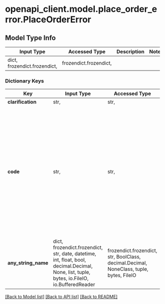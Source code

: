 # openapi_client.model.place_order_error.PlaceOrderError

## Model Type Info
Input Type | Accessed Type | Description | Notes
------------ | ------------- | ------------- | -------------
dict, frozendict.frozendict,  | frozendict.frozendict,  |  | 

### Dictionary Keys
Key | Input Type | Accessed Type | Description | Notes
------------ | ------------- | ------------- | ------------- | -------------
**clarification** | str,  | str,  |  | [optional] 
**code** | str,  | str,  |  | [optional] must be one of ["SellingEquityNotOwned", "CantLegalyTradeException", "InsufficientResources", "InsufficientValueForStocksSell", "TargetPriceTooFar", "TargetPriceTooClose", "NotEligibleForISA", "ShareLendingAgreementNotAccepted", "InstrumentNotFound", "MaxEquityBuyQuantityExceeded", "MaxEquitySellQuantityExceeded", "LimitPriceMissing", "StopPriceMissing", "TickerMissing", "QuantityMissing", "MaxQuantityExceeded", "InvalidValue", "InsufficientFreeForStocksException", "MinValueExceeded", "MinQuantityExceeded", "PriceTooFar", "UNDEFINED", "NotAvailableForRealMoneyAccounts", ] 
**any_string_name** | dict, frozendict.frozendict, str, date, datetime, int, float, bool, decimal.Decimal, None, list, tuple, bytes, io.FileIO, io.BufferedReader | frozendict.frozendict, str, BoolClass, decimal.Decimal, NoneClass, tuple, bytes, FileIO | any string name can be used but the value must be the correct type | [optional]

[[Back to Model list]](../../README.md#documentation-for-models) [[Back to API list]](../../README.md#documentation-for-api-endpoints) [[Back to README]](../../README.md)

